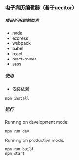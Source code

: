 ### 电子病历编辑器（基于ueditor）

##### 项目所用到的技术
- node
- express
- webpack
- babel
- react
- react-router
- sass

##### 使用 
- 安装依赖 
```
npm install

```
  

##### 运行
Running on development mode:
```
npm run dev
```

Running on production mode:
```
npm run build
npm start
```
